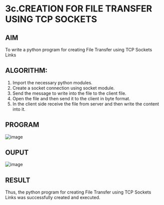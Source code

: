 # 3c.CREATION FOR FILE TRANSFER USING TCP SOCKETS
## AIM
To write a python program for creating File Transfer using TCP Sockets Links
## ALGORITHM:
1. Import the necessary python modules.
2. Create a socket connection using socket module.
3. Send the message to write into the file to the client file.
4. Open the file and then send it to the client in byte format.
5. In the client side receive the file from server and then write the content into it.
## PROGRAM
![image](https://github.com/user-attachments/assets/8460fe5e-ec3a-4c8a-b2a1-51bacd6e487c)


## OUPUT
![image](https://github.com/user-attachments/assets/e7f38a55-3018-4b28-8b7e-d8ebfbf66ff9)

## RESULT
Thus, the python program for creating File Transfer using TCP Sockets Links was 
successfully created and executed.
